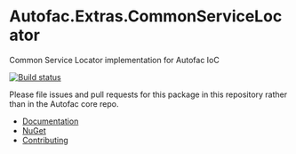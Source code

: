 # Autofac.Extras.CommonServiceLocator

Common Service Locator implementation for Autofac IoC

[![Build status](https://ci.appveyor.com/api/projects/status/p3hwgqspvxvmhm8n?svg=true)](https://ci.appveyor.com/project/Autofac/autofac-extras-commonservicelocator)

Please file issues and pull requests for this package in this repository rather than in the Autofac core repo.

- [Documentation](https://autofac.readthedocs.io/en/latest/integration/csl.html)
- [NuGet](https://www.nuget.org/packages/Autofac.Extras.CommonServiceLocator/)
- [Contributing](https://autofac.readthedocs.io/en/latest/contributors.html)